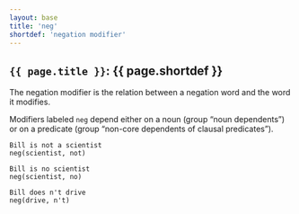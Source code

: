```yaml
---
layout: base
title: 'neg'
shortdef: 'negation modifier'
---
```


## `{{ page.title }}`: {{ page.shortdef }}

The negation modifier is the relation between a negation word and the
word it modifies.

Modifiers labeled `neg` depend either on a noun (group “noun
dependents”) or on a predicate (group “non-core dependents of clausal
predicates”).

~~~ sdparse
Bill is not a scientist
neg(scientist, not)
~~~

~~~ sdparse
Bill is no scientist
neg(scientist, no)
~~~

~~~ sdparse
Bill does n't drive
neg(drive, n't)
~~~
